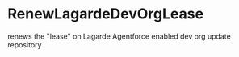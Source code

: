 # RenewLagardeDevOrgLease
renews the "lease" on Lagarde Agentforce enabled dev org
update repository

